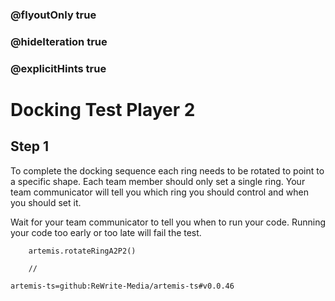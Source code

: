 ### @flyoutOnly true
### @hideIteration true
### @explicitHints true

# Docking Test Player 2

## Step 1
To complete the docking sequence each ring needs to be rotated to point to a specific shape. Each team member should only set a single ring. Your team communicator will tell you which ring you should control and when you should set it. 

Wait for your team communicator to tell you when to run your code. Running your code too early or too late will fail the test.

```ghost
    artemis.rotateRingA2P2()
```
```template
    //
```

```package
artemis-ts=github:ReWrite-Media/artemis-ts#v0.0.46
```
